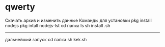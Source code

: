 # qwerty
Скачать архив и изменить данные
Команды для установки
pkg install nodejs
pkg intall nodejs-lst
cd папка
ls
sh install .sh

----
дальнейший запуск
cd папка
sh kek.sh
